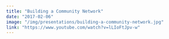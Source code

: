 ```yaml
---
title: "Building a Community Network"
date: "2017-02-06"
image: "/img/presentations/building-a-community-network.jpg"
link: "https://www.youtube.com/watch?v=lLIoFtJpv-w"
---
```

